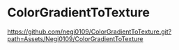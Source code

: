 # ColorGradientToTexture


https://github.com/negi0109/ColorGradientToTexture.git?path=Assets/Negi0109/ColorGradientToTexture
